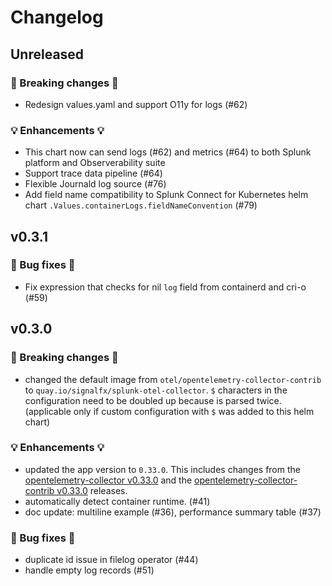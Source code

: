 # Changelog

## Unreleased

### 🛑 Breaking changes 🛑
- Redesign values.yaml and support O11y for logs (#62)

### 💡 Enhancements 💡
- This chart now can send logs (#62) and metrics (#64) to both Splunk platform and Observerability suite
- Support trace data pipeline (#64)
- Flexible Journald log source (#76)
- Add field name compatibility to Splunk Connect for Kubernetes helm chart `.Values.containerLogs.fieldNameConvention` (#79)
  
## v0.3.1

### 🧰 Bug fixes 🧰

- Fix expression that checks for nil `log` field from containerd and cri-o (#59)

## v0.3.0

### 🛑 Breaking changes 🛑
- changed the default image from `otel/opentelemetry-collector-contrib` to `quay.io/signalfx/splunk-otel-collector`. `$` characters in the configuration need to be doubled up because is parsed twice. (applicable only if custom configuration with `$` was added to this helm chart)

### 💡 Enhancements 💡

- updated the app version to `0.33.0`. This includes changes from the [opentelemetry-collector v0.33.0](https://github.com/open-telemetry/opentelemetry-collector/releases/tag/v0.33.0) and the [opentelemetry-collector-contrib v0.33.0](https://github.com/open-telemetry/opentelemetry-collector-contrib/releases/tag/v0.33.0) releases.
- automatically detect container runtime. (#41)
- doc update: multiline example (#36), performance summary table (#37)

### 🧰 Bug fixes 🧰

- duplicate id issue in filelog operator (#44)
- handle empty log records (#51)